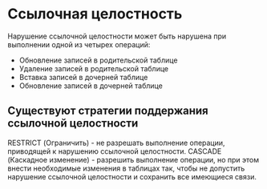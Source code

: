 # Ссылочная целостность
Нарушение ссылочной целостности может быть нарушена при выполнении одной из четырех операций:
- Обновление записей в родительской таблице
- Удаление записей в родительской таблице
- Вставка записей в дочерней таблице
- Обновление записей в дочерней таблице

## Существуют стратегии поддержания ссылочной целостности

RESTRICT (Ограничить) - не разрешать выполнение операции, приводящей к нарушению ссылочной целостности.
CASCADE (Каскадное изменение) - разрешить выполнение операции, но при этом внести необходимые изменения в таблицах так, чтобы не допустить нарушение ссылочной целостности и сохранить все имеющиеся связи.
